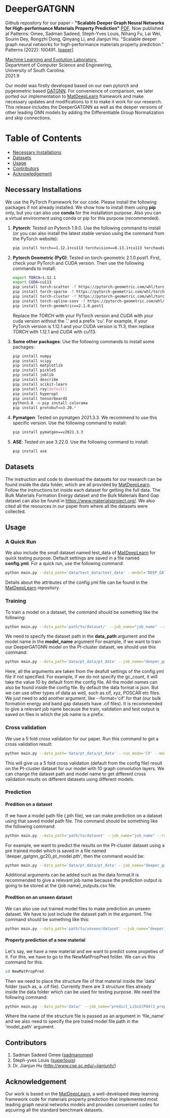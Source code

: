 # DeeperGATGNN
Github repository for our paper - **"Scalable Deeper Graph Neural Networks for High-performance Materials Property Prediction"** [PDF](https://arxiv.org/pdf/2109.12283). Now published at Patterns:
Omee, Sadman Sadeed, Steph-Yves Louis, Nihang Fu, Lai Wei, Sourin Dey, Rongzhi Dong, Qinyang Li, and Jianjun Hu. "Scalable deeper graph neural networks for high-performance materials property prediction." Patterns (2022): 100491. [[paper]](https://www.cell.com/patterns/fulltext/S2666-3899(22)00076-9#%20)


[Machine Learning and Evolution Laboratory,](http://mleg.cse.sc.edu)<br />
Department of Computer Science and Engineering, <br />
University of South Carolina.<br/>
2021.9

Our model was firstly developed based on our own pytorch and pygeometric based [GATGNN](https://github.com/superlouis/GATGNN). For convenience of comparison, we later ported our implementation to [MatDeepLearn](https://github.com/vxfung/MatDeepLearn) framework and make necessary updates and modifications to it to make it work for our research. This release includes the DeeperGATGNN as well as the deeper versions of other leading GNN models by adding the Differentiable Group Normalization and skip connections. 

# Table of Contents
* [Necessary Installations](#installation)
* [Datasets](#dataset)
* [Usage](#usage)
* [Contributors](#contributors)
* [Acknowledgement](#acknowledgement)

<a name="installation"></a>
## Necessary Installations
We use the PyTorch Framework for our code. Please install the following packages if not already installed. We show how to install them using **pip** only, but you can also use **conda** for the installation purpose. Also you can a virtual environment using conda or pip for this purpose (recommended).

1. **Pytorch**: Tested on Pytorch 1.9.0. Use the following command to install (or you can also install the latest stable version using the command from the PyTorch website):
	```bash
	pip install torch==1.12.1+cu113 torchvision==0.13.1+cu113 torchaudio==0.12.1 --extra-index-url https://download.pytorch.org/whl/cu113
	```

2. **Pytorch Geometric (PyG)**: Tested on torch-geometric 2.1.0.post1. First, check your PyTorch and CUDA version. Then use the following commands to install:
    ```bash
    export TORCH=1.12.1
    export CUDA=cu113 
    pip install torch-scatter -f https://pytorch-geometric.com/whl/torch-${TORCH}+${CUDA}.html
    pip install torch-sparse -f https://pytorch-geometric.com/whl/torch-${TORCH}+${CUDA}.html
    pip install torch-cluster -f https://pytorch-geometric.com/whl/torch-${TORCH}+${CUDA}.html
    pip install torch-spline-conv -f https://pytorch-geometric.com/whl/torch-${TORCH}+${CUDA}.html
    pip install torch-geometric==2.1.0.post1
	```
    Replace the ${TORCH}$ with your PyTorch version and ${CUDA}$ with your cuda version without the '.' and a prefix 'cu'. For example, if your PyTorch version is 1.12.1 and your CUDA version is 11.3, then replace ${TORCH}$ with 1.12.1 and ${CUDA}$ with cu113.

3. **Some other packages**: Use the following commands to install some pachages:
    ```bash
    pip install numpy
    pip install scipy
    pip install matplotlib
    pip install pickle5
    pip install joblib
    pip install describe
    pip install scikit-learn
    pip install ray[default]
    pip install hyperopt
    pip install tensorboardX
    python3.8 -m pip install colorama
    pip install protobuf==3.20.*
    ```

4. **Pymatgen**: Tested on pymatgen 2021.3.3. We recommend to use this specific version. Use the following command to install: 
    ```bash
    pip install pymatgen==v2021.3.3
    ```

5. **ASE**: Tested on ase 3.22.0. Use the following command to install: 
    ```bash
    pip install ase
    ```

<a name="dataset"></a>
## Datasets
The instruction and code to download the datasets for our research can be found inside the data folder, which are all provided by [MatDeepLearn](https://github.com/vxfung/MatDeepLearn). Follow the instructions.txt inside each dataset for getting the full data. The Bulk Materials Formation Energy dataset and the Bulk Materials Band Gap dataset can also be found in <https://www.materialsproject.org/>. We also cited all the resources in our paper from where all the datasets were collected.

<a name="usage"></a>
## Usage

### A Quick Run
We also include the small dataset named test_data of [MatDeepLearn](https://github.com/vxfung/MatDeepLearn) for quick testing purpose. Default settings are saved in a file named **config.yml**. For a quick run, use the following command:
```bash
python main.py --data_path='data/test_data/test_data' --model='DEEP_GATGNN_demo'
```
Details about the attributes of the config.yml file can be found in the [MatDeepLearn](https://github.com/vxfung/MatDeepLearn) repository.

### Training
To train a model on a dataset, the command should be something like the following:
```bash
python main.py --data_path='path/to/dataset/' --job_name="job_name" --run_mode='Training' --model='model_name' --epoch='500' --gc_count='20' --save_model='True' --model_path='my_trained_model.pth'
```
We need to specify the dataset path in the **data_path** argument and the model name in the **model_name** argument For example, if we want to train our DeeperGATGNN model on the Pt-cluster dataset, we should use this command:
```bash
python main.py --data_path='data/pt_data/pt_data' --job_name="deeper_gatgnn_gc20_pt_training_job" --run_mode='Training' --model='DEEP_GATGNN_demo' --batch_size='100' --epoch='500' --gc_count='20' --save_model='True' --model_path='deeper_gatgnn_gc20_pt_model.pth'
```
Here, all the arguments are taken from the deafult settings of the config.yml file if not specified. For example, if we do not specify the gc_count, it will take the value 10 by default from the config file. All the model names can also be found inside the config file. By default the data format is json. But we can use other types of data as well, such as cif, xyz, POSCAR etc files. We just need to add another argument, like --format='cif' for that (our bulk formation energy and band gap datasets have .cif files). It is recommended to give a relevant job name because the train, validation and test output is saved on files in which the job name is a prefix.

### Cross validation
We use a 5 fold cross validation for our paper. Run this command to get a cross validation result:
```bash
python main.py --data_path='data/pt_data/pt_data' --run_mode='CV' --model='DEEP_GATGNN_demo' --batch_size='100' --epochs='500' --gc_count='10'
```
This will give us a 5 fold cross validation (default from the config file) result on the Pt-cluster dataset for our model with 10 graph convolution layers. We can change the dataset path and model name to get different cross validation results on different datasets using different models.

### Prediction
#### Predition on a dataset
If we have a model path file (.pth file), we can make prediction on a dataset using that saved model path file. The command should be something like the following command:
```bash
python main.py --data_path='path/to/dataset' --job_name="job_name" --run_mode='Predict' --model_path='path/to/trained/model.pth'
```
For example, we want to predict the results on the Pt-cluster dataset using a pre trained model which is saved in a file named 'deeper_gatgnn_gc20_pt_model.pth', then the command would be:
 
```bash
python main.py --data_path='data/pt_data/pt_data' --job_name="deeper_gatgnn_gc20_pt_prediction_job" --run_mode='Predict' --model_path='deeper_gatgnn_gc20_pt_model.pth'
```
Additional arguments can be added such as the data format.It is recommended to give a relevant job name because the prediction output is going to be stored at the {job name}_outputs.csv file.

#### Predition on an unseen dataset
We can also use out trained model files to make prediction an unseen dataset. We have to just include the dataset path in the argument. The command should be something like this:
```bash
python main.py --data_path='path/to/unseen/dataset' --job_name="deeper_gatgnn_gc20_pt_prediction_job" --run_mode='Predict' --model_path='deeper_gatgnn_gc20_pt_model.pth'
```
#### Property prediction of a new material
Let's say, we have a new material and we want to predict some propeties of it. For this, we have to go to the NewMatPropPred folder. We can us this command for this.
```bash
cd NewMatPropPred
```
Then we need to place the structure file of that material inside the 'data' folder (such as, a .cif file). Currently there are 3 structure files already inside the data folder which can be used for testing purpose. We need the following command:
```bash
python main.py --data_path='data/' --job_name="predict_LiSn2(PO4)3_property_job" --run_mode='Predict' --model_path='path/to/trained/model/file' --format='cif' --reprocess='True' --file_name='LiSn2(PO4)3.cif'
```
Where the name of the structure file is passed as an argument in 'file_name' and we also need to specify the pre traied model file path in the 'model_path' argument.

<a name="contributors"></a>
## Contributors

1. Sadman Sadeed Omee ([sadmanomee](https://github.com/sadmanomee))
2. Steph-yves Louis ([superlouis](https://github.com/superlouis))
3. Dr. Jianjun Hu (<http://www.cse.sc.edu/~jianjunh/>)

## Acknowledgement

Our work is based on the [MatDeepLearn](https://github.com/vxfung/MatDeepLearn), a well-developed deep learning framework code for materials property prediction that implemented most leading graph neural networks models and provides convenient codes for aqcuiring all the standard benchmark datasets.

